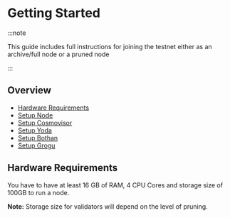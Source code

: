 # Getting Started

:::note

This guide includes full instructions for joining the testnet either as an archive/full node or a pruned node

:::

## Overview

- [Hardware Requirements](#hardware-requirements)
- [Setup Node](./02-installation.md#step-1-node-installation)
- [Setup Cosmovisor](./02-installation.md#step-2-setup-cosmovisor)
- [Setup Yoda](./02-installation.md#step-3-setup-yoda)
- [Setup Bothan](./02-installation.md#step-4-setup-bothan)
- [Setup Grogu](./02-installation.md#step-5-setup-grogu)

## Hardware Requirements

You have to have at least 16 GB of RAM, 4 CPU Cores and storage size of 100GB to run a node.

**Note:** Storage size for validators will depend on the level of pruning.
